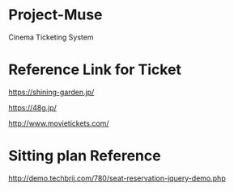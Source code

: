 # Project-Muse
Cinema Ticketing System

# Reference Link for Ticket
https://shining-garden.jp/

https://48g.jp/

http://www.movietickets.com/

# Sitting plan Reference

http://demo.techbrij.com/780/seat-reservation-jquery-demo.php
